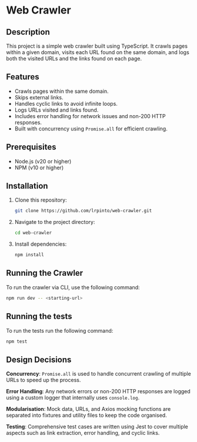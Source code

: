 # Web Crawler

## Description
This project is a simple web crawler built using TypeScript. It crawls pages within a given domain, visits each URL found on the same domain, and logs both the visited URLs and the links found on each page.

## Features
- Crawls pages within the same domain.
- Skips external links.
- Handles cyclic links to avoid infinite loops.
- Logs URLs visited and links found.
- Includes error handling for network issues and non-200 HTTP responses.
- Built with concurrency using `Promise.all` for efficient crawling.

## Prerequisites
- Node.js (v20 or higher)
- NPM (v10 or higher)

## Installation
1. Clone this repository:
    ```bash
    git clone https://github.com/lrpinto/web-crawler.git
    ```
2. Navigate to the project directory:
    ```bash
    cd web-crawler
    ```
3. Install dependencies:
    ```bash
    npm install
    ```

## Running the Crawler
To run the crawler via CLI, use the following command:
```bash
npm run dev -- <starting-url>
```

## Running the tests
To run the tests run the following command:
```bash
npm test
```

## Design Decisions
**Concurrency**: `Promise.all` is used to handle concurrent crawling of multiple URLs to speed up the process.

**Error Handling**: Any network errors or non-200 HTTP responses are logged using a custom logger that internally uses `console.log`.

**Modularisation**: Mock data, URLs, and Axios mocking functions are separated into fixtures and utility files to keep the code organised.

**Testing**: Comprehensive test cases are written using Jest to cover multiple aspects such as link extraction, error handling, and cyclic links.